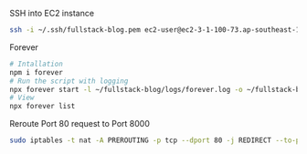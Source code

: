SSH into EC2 instance

```sh
ssh -i ~/.ssh/fullstack-blog.pem ec2-user@ec2-3-1-100-73.ap-southeast-1.compute.amazonaws.com
```

Forever

```sh
# Intallation
npm i forever
# Run the script with logging
npx forever start -l ~/fullstack-blog/logs/forever.log -o ~/fullstack-blog/logs/out.log -e ~/fullstack-blog/logs/err.log -a -c "npm start" .
# View
npx forever list
```

Reroute Port 80 request to Port 8000

```sh
sudo iptables -t nat -A PREROUTING -p tcp --dport 80 -j REDIRECT --to-port 8000
```
